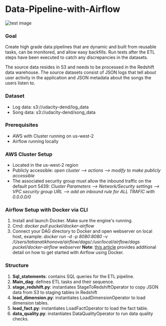 # Data-Pipeline-with-Airflow

![test image](https://video.udacity-data.com/topher/2019/January/5c48a861_example-dag/example-dag.png)

### Goal

Create high grade data pipelines that are dynamic and built from reusable tasks, can be monitored, and allow easy backfills. Run tests after the ETL steps have been executed to catch any discrepancies in the datasets.

The source data resides in S3 and needs to be processed in the Redshift data warehouse. The source datasets consist of JSON logs that tell about user activity in the application and JSON metadata about the songs the users listen to.

### Dataset
* Log data: s3://udacity-dend/log_data
* Song data: s3://udacity-dend/song_data

### Prerequisites
* AWS with Cluster running on us-west-2
* Airflow running locally

### AWS Cluster Setup
* Located in the us-west-2 region
* Publicly accessible: *open cluster --> actions --> modify to make publicly accessible*
* The associated security group must allow the inbound traffic on the default port 5439: *Cluster Parameters --> Network/Security settings --> VPC security group URL --> add an inbound rule for ALL TRAFIC with 0.0.0.0/0*

### Airflow Setup with Docker via CLI
1. Install and launch Docker. Make sure the engine's running.
2. Cmd: *docker pull puckel/docker-airflow*
3. Connect your DAG directory to Docker and open webserver on local host, example: *docker run -d -p 8080:8080 -v /Users/tatianatikhonova/airflow/dags/:/usr/local/airflow/dags  puckel/docker-airflow webserver*
**Note**: [this article](https://towardsdatascience.com/getting-started-with-airflow-using-docker-cd8b44dbff98) provides additional detail on how to get started with Airflow using Docker.

### Structure

1. **Sql_statements**: contains SQL queries for the ETL pipeline.
2. **Main_dag**: defines ETL tasks and their sequence.
3. **stage_redshift.py**: instantiates StageToRedshiftOperator to copy JSON data from S3 to staging tables in Redshift
4. **load_dimension.py**: instantiates LoadDimensionOperator to load dimension tables.
5. **load_fact.py**: instantiates LoadFactOperator to load the fact table.
6. **data_quality.py**: instantiates DataQualityOperator to run data quality checks.
